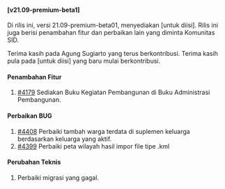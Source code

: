#### [v21.09-premium-beta1]

Di rilis ini, versi 21.09-premium-beta01, menyediakan [untuk diisi]. Rilis ini juga berisi penambahan fitur dan perbaikan lain yang diminta Komunitas SID.

Terima kasih pada Agung Sugiarto yang terus berkontribusi. Terima kasih pula pada [untuk diisi] yang baru mulai berkontribusi.

#### Penambahan Fitur
1. [#4179](https://github.com/OpenSID/OpenSID/issues/4179) Sediakan Buku Kegiatan Pembangunan di Buku Administrasi Pembangunan.

#### Perbaikan BUG
1. [#4408](https://github.com/OpenSID/OpenSID/issues/4408) Perbaiki tambah warga terdata di suplemen keluarga berdasarkan keluarga yang aktif.
2. [#4399](https://github.com/OpenSID/OpenSID/issues/4399) Perbaiki peta wilayah hasil impor file tipe .kml


#### Perubahan Teknis
1. Perbaiki migrasi yang gagal.
